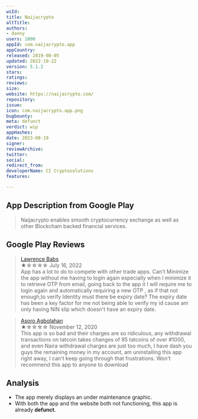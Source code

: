 ```yaml
---
wsId: 
title: Naijacrypto
altTitle: 
authors:
- danny
users: 1000
appId: com.naijacrypto.app
appCountry: 
released: 2019-08-05
updated: 2022-10-22
version: 5.1.2
stars: 
ratings: 
reviews: 
size: 
website: https://naijacrypto.com/
repository: 
issue: 
icon: com.naijacrypto.app.png
bugbounty: 
meta: defunct
verdict: wip
appHashes: 
date: 2023-08-19
signer: 
reviewArchive: 
twitter: 
social: 
redirect_from: 
developerName: CI Cryptosolutions
features: 

---
```


## App Description from Google Play

> Naijacrypto enables smooth cryptocurrency exchange as well as other Blockchain backed financial services.

## Google Play Reviews

> [Lawrence Babs](https://play.google.com/store/apps/details?id=com.naijacrypto.app&gl=ng)<br>
  ★☆☆☆☆ July 16, 2022 <br>
       App has a lot to do to compete with other trade apps. Can't Minimize the app without me having to login again especially when I minimize it to retrieve OTP from email, going back to the app it I will require me to login again and automatically requiring a new OTP , as if that not enough,to verify Identity must there be expiry date? The expiry date has been a key factor for me not being able to verify my id cause am only having NIN slip which doesn't have an expiry date.

> [Asoro Agbolahan](https://play.google.com/store/apps/details?id=com.naijacrypto.app&gl=ng)<br>
  ★☆☆☆☆ November 12, 2020 <br>
       This app is so bad and their charges are so ridiculous, any withdrawal transactions on tatcoin takes changes of 85 tatcoins of over #1000, and even Naira withdrawal charges are just too much, I have dash you guys the remaining money in my account, am uninstalling this app right away, I can't keep going through that frustrations. Won't recommend this app to anyone to download

## Analysis 

- The app merely displays an under maintenance graphic.
- With both the app and the website both not functioning, this app is already **defunct**.
